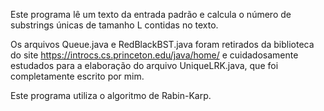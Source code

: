   Este programa lê um texto da entrada padrão e calcula o número de substrings únicas de tamanho L contidas no texto.

  Os arquivos Queue.java e RedBlackBST.java foram retirados da biblioteca do site https://introcs.cs.princeton.edu/java/home/ e
cuidadosamente estudados para a elaboração do arquivo UniqueLRK.java, que foi completamente escrito por mim.

  Este programa utiliza o algoritmo de Rabin-Karp.
